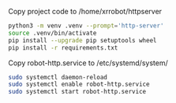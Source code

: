 Copy project code to /home/xrrobot/httpserver

```bash
python3 -m venv .venv --prompt='http-server'
source .venv/bin/activate
pip install --upgrade pip setuptools wheel
pip install -r requirements.txt
```

Copy robot-http.service to /etc/systemd/system/


```bash
sudo systemctl daemon-reload
sudo systemctl enable robot-http.service
sudo systemctl start robot-http.service
```
